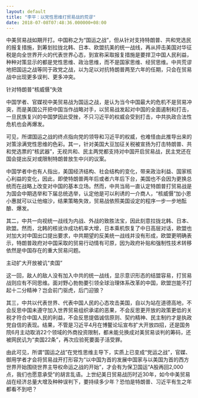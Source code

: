 ```yaml
---
layout: default
title: "李平：以党性思维打贸易战的荒谬"
date: 2018-07-08T07:48:36.000000+08:00
---
```


中美贸易战如期开打。中国称之为“国运之战”，但从针对支持特朗普、共和党选民的报复措施，到筹划拉拢北韩、日本、欧盟抗美的统一战线，再从抨击美国对华征税是向全世界开火的代表世界心态，到宣称采取报复措施是要捍卫中国人民利益，种种对策显示的都是党性思维、政治思维，而不是国家思维、经贸思维。中共荒谬地把国运之战等同于政党之战，以为足以对抗特朗普两至六年的任期，只会在贸易战中出现更多误判、更多冲突。

针对特朗普“核威慑”失效

中国学者、官媒视中美贸易战为国运之战，是认为当今中国最大的危机不是贸易冲突，而是美国公开把中国当作战略对手，以贸易战发起对中国的全面遏制和打击，一旦民族复兴的中国梦因此受挫，不只习近平的权威会受到打击，中共执政合法性危机也会再爆发。

可见，所谓国运之战的终点指向党的领导和习近平的权威，也难怪由此推导出来的对策涂满党性思维的色彩。其一，针对美国大豆加征关税被宣扬为打击特朗普、共和党选票的“核武器”，无视共和、民主两党都支持对中国开启贸易战，民主党还在国会提出反对或限制特朗普放生中兴的议案。

中国学者中也有人指出，美国经济结构、社会结构的变化，带来政治利益、国家核心利益的变化，因此，即使特朗普两年后或者六年后下台，美国也不会因为更换总统而在战略上改变对中国的基本立场。然而，中共当局一直认定特朗普打贸易战是为国会中期选举和下届总统选举，认定他是可以利诱的一介商人，“核威慑”加小恩小惠就可以让他缩沙，结果策略失效，贸易战依照美国设定的程序一步一步地酝酿、爆发。

其二，中共一向视统一战线为内战、外战的致胜法宝，因此刻意拉拢北韩、日本、欧盟。然而，北韩的核讹诈成功机率大增，日本乘机恢复了中日高层对话，欧盟也对加大对中国出口提出要求，中共期望的反美统一战线并没有形成，欧盟更明确表示，特朗普政府对中国采取的贸易行动情有可原，因为政府补贴和强制性技术转移依然是中国存在的重大贸易问题。

主动扩大开放被讥“卖国”

这一回，敌人的敌人没有加入中共的统一战线，显示意识形态的结盟容易，打贸易战则应有不同思维。面对野心勃勃要引领全球治理体系改革的中国，欧盟岂能不打起十二分精神？岂会前门驱虎，后门迎狼？

其三，中共以代表世界、代表中国人民的心态攻击美国，自以为站在道德高地，不会反思中国未遵守加入世界贸易组织承诺的恶果，不会反思更开放的政策更低的关税才符合中国人民的利益，不会反思提倡诚信原则、契约精神、民主制约才是执政党自信的表现。结果，不管是习近平4月在博鳌论坛宣布扩大开放四招，还是国务院6月主动取消22个领域的外商投资限制，都未能兑换成对美贸易谈判的筹码，还被网民讥为“卖国22条”，再次应验死要面子活受罪。

由此可见，所谓“国运之战”在党性思维主导下，实质上已变成“党运之战”，官媒、御用学者才会将贸易战开打形容为“以中国为首的发展中国家与以美国为首的西方世界开始围绕世界主导权命运之战的开始”，才会有为保卫国运“A股再回2,000点，我们也愿意承受”的胡言乱语。上世纪美日贸易战历时近30年，如今中美贸易战在经济总量大增及种种误判下，要持续多少年？恐怕是特朗普、习近平有生之年都看不到吧？

